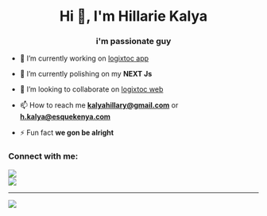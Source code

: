 <h1 align="center">Hi 👋, I'm Hillarie Kalya</h1>
<h3 align="center">i'm passionate guy</h3>

- 🔭 I’m currently working on [logixtoc app](https://play.google.com/store/apps/details?id=com.esquekenya.logixtoc)

- 🌱 I’m currently polishing on my **NEXT Js** 

- 👯 I’m looking to collaborate on [logixtoc web](https://logixtoc.africa)

- 📫 How to reach me **kalyahillary@gmail.com** or **h.kalya@esquekenya.com** 

- ⚡ Fun fact **we gon be alright**

<h3 align="left">Connect with me:</h3>
<p align="left">
</p>


![](https://github-readme-streak-stats.herokuapp.com/?user=Hillarie-kip&theme=white&hide_border=false)<br/>
![](https://github-readme-stats.vercel.app/api/top-langs/?username=Hillarie-kip&theme=white&hide_border=false&include_all_commits=true&count_private=true&layout=compact)

---
[![](https://visitcount.itsvg.in/api?id=Hillarie-kip&icon=2&color=0)](https://visitcount.itsvg.in)







